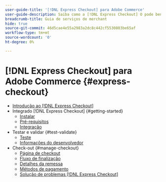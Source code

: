 ```yaml
---
user-guide-title: '[!DNL Express Checkout] para Adobe Commerce'
user-guide-description: Saiba como a [!DNL Express Checkout] O pode beneficiar sua instância do Adobe Commerce e como integrar e configurar com êxito a extensão.
breadcrumb-title: Guia de serviços de merchant
hide: true
source-git-commit: 46d5cae4e55a2983a2dc8c442cf5530803be65af
workflow-type: tm+mt
source-wordcount: '0'
ht-degree: 0%

---
```



# [!DNL Express Checkout] para Adobe Commerce {#express-checkout}

- [Introdução ao [!DNL Express Checkout]](overview.md)
- Integrado [!DNL Express Checkout] {#getting-started}
   - [Instalar](install.md)
   - [Pré-requisitos](prerequisites.md)
   - [Integração](onboarding.md)
- Testar e validar {#test-validate}
   - [Teste](testing.md)
   - [Informações do desenvolvedor](developer.md)
- Check-out {#manage-checkout}
   - [Página de checkout](checkout-page.md)
   - [Fluxo de finalização](checkout-flow.md)
   - [Detalhes da remessa](shipping-details.md)
   - [Métodos de pagamento](payment-methods.md)
   - [Solução de problemas [!DNL Express Checkout]](troubleshooting.md)
